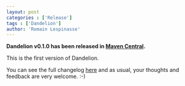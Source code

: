 ```yaml
---
layout: post
categories : ['Release']
tags : ['Dandelion']
author: 'Romain Lespinasse'
---
```

**Dandelion v0.1.0 has been released in [Maven Central](http://search.maven.org/#search%7Cga%7C1%7Cdandelion).**

This is the first version of Dandelion.

You can see the full changelog [here](/dandelion/changelog.html) and as usual, your thoughts and feedback are very welcome. :-)